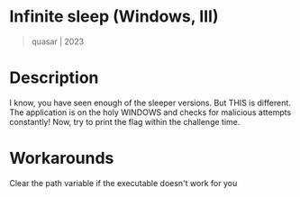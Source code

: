 # Infinite sleep (Windows, III)
> quasar | 2023

# Description
I know, you have seen enough of the sleeper versions. But THIS is different.
The application is on the holy WINDOWS and checks for malicious attempts constantly!
Now, try to print the flag within the challenge time.

# Workarounds
Clear the path variable if the executable doesn't work for you